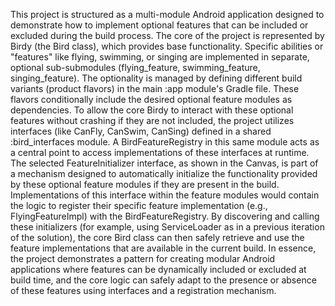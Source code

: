 This project is structured as a multi-module Android application designed to demonstrate how to implement optional features that can be included or excluded during the build process.
The core of the project is represented by Birdy (the Bird class), which provides base functionality. Specific abilities or "features" like flying, swimming, or singing are implemented in separate, optional sub-submodules (flying_feature, swimming_feature, singing_feature).
The optionality is managed by defining different build variants (product flavors) in the main :app module's Gradle file. These flavors conditionally include the desired optional feature modules as dependencies.
To allow the core Birdy to interact with these optional features without crashing if they are not included, the project utilizes interfaces (like CanFly, CanSwim, CanSing) defined in a shared :bird_interfaces module. A BirdFeatureRegistry in this same module acts as a central point to access implementations of these interfaces at runtime.
The selected FeatureInitializer interface, as shown in the Canvas, is part of a mechanism designed to automatically initialize the functionality provided by these optional feature modules if they are present in the build. Implementations of this interface within the feature modules would contain the logic to register their specific feature implementation (e.g., FlyingFeatureImpl) with the BirdFeatureRegistry.  By discovering and calling these initializers (for example, using ServiceLoader as in a previous iteration of the solution), the core Bird class can then safely retrieve and use the feature implementations that are available in the current build.
In essence, the project demonstrates a pattern for creating modular Android applications where features can be dynamically included or excluded at build time, and the core logic can safely adapt to the presence or absence of these features using interfaces and a registration mechanism.
